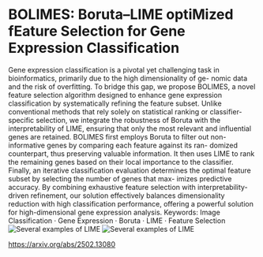 # BOLIMES: Boruta–LIME optiMized fEature Selection for Gene Expression Classification

Gene expression classification is a pivotal yet challenging
task in bioinformatics, primarily due to the high dimensionality of ge-
nomic data and the risk of overfitting. To bridge this gap, we propose
BOLIMES, a novel feature selection algorithm designed to enhance gene
expression classification by systematically refining the feature subset.
Unlike conventional methods that rely solely on statistical ranking or
classifier-specific selection, we integrate the robustness of Boruta with
the interpretability of LIME, ensuring that only the most relevant and
influential genes are retained. BOLIMES first employs Boruta to filter
out non-informative genes by comparing each feature against its ran-
domized counterpart, thus preserving valuable information. It then uses
LIME to rank the remaining genes based on their local importance to
the classifier. Finally, an iterative classification evaluation determines
the optimal feature subset by selecting the number of genes that max-
imizes predictive accuracy. By combining exhaustive feature selection
with interpretability-driven refinement, our solution effectively balances
dimensionality reduction with high classification performance, offering a
powerful solution for high-dimensional gene expression analysis.
Keywords: Image Classification · Gene Expression · Boruta · LIME ·
Feature Selection
![Several examples of LIME](https://github.com/user-attachments/assets/34699d78-9f02-4f5d-b813-33ed999e7c77)
![Several examples of LIME](https://github.com/user-attachments/assets/beb08ae7-05b0-4e3b-8636-84de6a6b3311)

https://arxiv.org/abs/2502.13080

